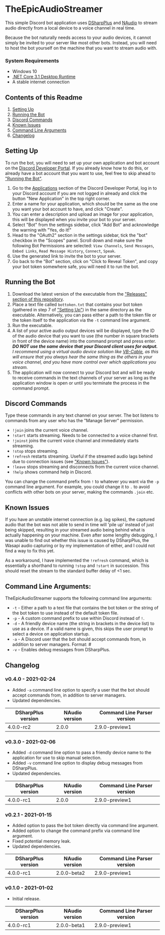 # TheEpicAudioStreamer
This simple Discord bot application uses [DSharpPlus](https://github.com/DSharpPlus/DSharpPlus) and [NAudio](https://github.com/naudio/NAudio) to stream audio directly from a local device to a voice channel in real time.

Because the bot naturally needs access to your audio devices, it cannot simply be invited to your server like most other bots. Instead, you will need to host the bot yourself on the machine that you want to stream audio with.

### System Requirements
* Windows 10
* [.NET Core 3.1 Desktop Runtime](https://dotnet.microsoft.com/download/dotnet-core/current/runtime)
* A stable internet connection

## Contents of this Readme
1. [Setting Up](#user-content-setting-up)
2. [Running the Bot](#user-content-running-the-bot)
3. [Discord Commands](#user-content-discord-commands)
4. [Known Issues](#user-content-known-issues)
5. [Command Line Arguments](#user-content-command-line-arguments)
6. [Changelog](#user-content-changelog)

## Setting Up
To run the bot, you will need to set up your own application and bot account on the [Discord Developer Portal](https://discord.com/developers/applications). If you already know how to do this, or already have a bot account that you want to use, feel free to skip ahead to ["Running the Bot"](#user-content-running-the-bot).
1. Go to the [Applications](https://discord.com/developers/applications) section of the Discord Developer Portal, log in to your Discord account if you are not logged in already and click the button "New Application" in the top right corner.
2. Enter a name for your application, which should be the same as the one you want your bot account to have, and click "Create".
3. You can enter a description and upload an image for your application, this will be displayed when you invite your bot to your server.
4. Select "Bot" from the settings sidebar, click "Add Bot" and acknowledge the warning with "Yes, do it!"
5. Head to the "OAuth2" section in the settings sidebar, tick the "bot" checkbox in the "Scopes" panel. Scroll down and make sure the following Bot Permissions are selected: `View Channels`, `Send Messages`, `Embed Links`, `Read Message History`, `Connect`, `Speak`.
6. Use the generated link to invite the bot to your server.
7. Go back to the "Bot" section, click on "Click to Reveal Token", and copy your bot token somewhere safe, you will need it to run the bot.

## Running the Bot
1. Download the latest version of the executable from the ["Releases" section of this repository](https://github.com/TheEpicSnowWolf/TheEpicAudioStreamer/releases/).
2. Place a text file called `bottoken.txt` that contains your bot token (gathered in step 7 of ["Setting Up"](#user-content-setting-up)) in the same directory as the executable. Alternatively, you can pass either a path to the token file or the token itself to the application via the `-t` command line argument.
3. Run the executable.
4. A list of your active audio output devices will be displayed, type the ID of the audio device that you want to use (the number in square brackets in front of the device name) into the command prompt and press enter. *__DO NOT use the same device that your Discord client uses for output.__ I recommend using a virtual audio device solution like [VB-Cable](https://vb-audio.com/Cable/), as this will ensure that you always hear the same thing as the others in your voice channel, and you have more control over which applications you stream.*
5. The application will now connect to your Discord bot and will be ready to receive commands in the text channels of your server as long as the application window is open or until you terminate the process in the command prompt.

## Discord Commands
Type these commands in any text channel on your server. The bot listens to commands from any user who has the "Manage Server" permission.
* `!join` joins the current voice channel.
* `!start` starts streaming. Needs to be connected to a voice channel first.
* `!joinst` joins the current voice channel and immediately starts streaming.
* `!stop` stops streaming.
* `!refresh` restarts streaming. Useful if the streamed audio lags behind due to connection issues (see ["Known Issues"](#user-content-known-issues)).
* `!leave` stops streaming and disconnects from the current voice channel.
* `!help` shows command help in Discord.

You can change the command prefix from `!` to whatever you want via the `-p` command line argument. For example, you could change it to `.` to avoid conflicts with other bots on your server, making the commands `.join` etc.

## Known Issues
If you have an unstable internet connection (e.g. lag spikes), the captured audio that the bot was not able to send in time will 'pile up' instead of just being skipped, resulting in your streamed audio being behind what is actually happening on your machine. Even after some lengthy debugging, I was unable to find out whether this issue is caused by DSharpPlus, the Wasapi audio capturing or by my implementation of either, and I could not find a way to fix this yet.

As a workaround, I have implemented the `!refresh` command, which is essentially a shorthand to running `!stop` and `!start` in succession. This should reset the stream to the standard buffer delay of <1 sec.

## Command Line Arguments:
TheEpicAudioStreamer supports the following command line arguments:
* `-t` - Either a path to a text file that contains the bot token or the string of the bot token to use instead of the default token file.
* `-p` - A custom command prefix to use within Discord instead of `!`.
* `-d` - A friendly device name (the string in brackets in the device list) to use as a device. If a valid name is given, this skips the user prompt to select a device on application startup.
* `-a` - A Discord user that the bot should accept commands from, in addition to server managers. Format: <Username>#<Discriminator>
* `-v` - Enables debug messages from DSharpPlus.

## Changelog
### v0.4.0 - 2021-02-24
* Added `-a` command line option to specify a user that the bot should accept commands from, in addition to server managers.
* Updated dependencies.

DSharpPlus version | NAudio version | Command Line Parser version
------------------ | -------------- | ---------------------------
4.0.0-rc2 | 2.0.0 | 2.9.0-preview1

### v0.3.0 - 2021-02-06
* Added `-d` command line option to pass a friendly device name to the application for use to skip manual selection.
* Added `-v` command line option to display debug messages from DSharpPlus.
* Updated dependencies.

DSharpPlus version | NAudio version | Command Line Parser version
------------------ | -------------- | ---------------------------
4.0.0-rc1 | 2.0.0 | 2.9.0-preview1

### v0.2.1 - 2021-01-15
* Added option to pass the bot token directly via command line argument.
* Added option to change the command prefix via command line argument.
* Fixed potential memory leak.
* Updated dependencies.

DSharpPlus version | NAudio version | Command Line Parser version
------------------ | -------------- | ---------------------------
4.0.0-rc1 | 2.0.0-beta2 | 2.9.0-preview1

### v0.1.0 - 2021-01-02
* Initial release.

DSharpPlus version | NAudio version | Command Line Parser version
------------------ | -------------- | ---------------------------
4.0.0-rc1 | 2.0.0-beta1 | 2.9.0-preview1
